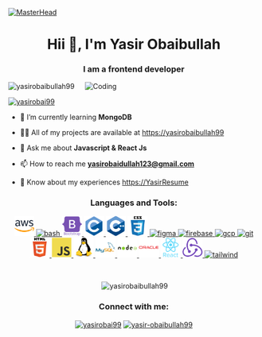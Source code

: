 [![MasterHead](https://qph.fs.quoracdn.net/main-qimg-fa7b4bdc3b2f73e749e5c2c646d4ae13)](https://yasirobaibullah99.io)

<h1 align="center">Hii 👋, I'm Yasir Obaibullah</h1>
<h3 align="center">I am a frontend developer</h3>
<img align="right" alt="Coding" width="350" src="https://i.pinimg.com/originals/02/74/20/0274207612d515f49012c87803a9e631.gif">

<p align="left"> <img src="https://komarev.com/ghpvc/?username=yasirobaibullah99&label=Profile%20views&color=0e75b6&style=flat" alt="yasirobaibullah99" /> </p>

<p align="left"> <a href="https://twitter.com/yasirobai99" target="blank"><img src="https://img.shields.io/twitter/follow/yasirobai99?logo=twitter&style=for-the-badge" alt="yasirobai99" /></a> </p>

- 🌱 I’m currently learning **MongoDB**

- 👨‍💻 All of my projects are available at [https://yasirobaibullah99](https://yasirobaibullah99.github.io/PortfolioWebsite)

- 💬 Ask me about **Javascript & React Js**

- 📫 How to reach me **yasirobaidullah123@gmail.com**

- 📄 Know about my experiences [https://YasirResume](https://drive.google.com/file/d/1gRWSKUkQVz2HQemQbP-FTrJgq6IasTZ2/view?usp=sharing)


<h3 align="center">Languages and Tools:</h3>
<p align="center"> <a href="https://aws.amazon.com" target="_blank" rel="noreferrer"> <img src="https://raw.githubusercontent.com/devicons/devicon/master/icons/amazonwebservices/amazonwebservices-original-wordmark.svg" alt="aws" width="40" height="40"/> </a> <a href="https://www.gnu.org/software/bash/" target="_blank" rel="noreferrer"> <img src="https://www.vectorlogo.zone/logos/gnu_bash/gnu_bash-icon.svg" alt="bash" width="40" height="40"/> </a> <a href="https://getbootstrap.com" target="_blank" rel="noreferrer"> <img src="https://raw.githubusercontent.com/devicons/devicon/master/icons/bootstrap/bootstrap-plain-wordmark.svg" alt="bootstrap" width="40" height="40"/> </a> <a href="https://www.cprogramming.com/" target="_blank" rel="noreferrer"> <img src="https://raw.githubusercontent.com/devicons/devicon/master/icons/c/c-original.svg" alt="c" width="40" height="40"/> </a> <a href="https://www.w3schools.com/cpp/" target="_blank" rel="noreferrer"> <img src="https://raw.githubusercontent.com/devicons/devicon/master/icons/cplusplus/cplusplus-original.svg" alt="cplusplus" width="40" height="40"/> </a> <a href="https://www.w3schools.com/css/" target="_blank" rel="noreferrer"> <img src="https://raw.githubusercontent.com/devicons/devicon/master/icons/css3/css3-original-wordmark.svg" alt="css3" width="40" height="40"/> </a> <a href="https://www.figma.com/" target="_blank" rel="noreferrer"> <img src="https://www.vectorlogo.zone/logos/figma/figma-icon.svg" alt="figma" width="40" height="40"/> </a> <a href="https://firebase.google.com/" target="_blank" rel="noreferrer"> <img src="https://www.vectorlogo.zone/logos/firebase/firebase-icon.svg" alt="firebase" width="40" height="40"/> </a> <a href="https://cloud.google.com" target="_blank" rel="noreferrer"> <img src="https://www.vectorlogo.zone/logos/google_cloud/google_cloud-icon.svg" alt="gcp" width="40" height="40"/> </a> <a href="https://git-scm.com/" target="_blank" rel="noreferrer"> <img src="https://www.vectorlogo.zone/logos/git-scm/git-scm-icon.svg" alt="git" width="40" height="40"/> </a> <a href="https://www.w3.org/html/" target="_blank" rel="noreferrer"> <img src="https://raw.githubusercontent.com/devicons/devicon/master/icons/html5/html5-original-wordmark.svg" alt="html5" width="40" height="40"/> </a> <a href="https://developer.mozilla.org/en-US/docs/Web/JavaScript" target="_blank" rel="noreferrer"> <img src="https://raw.githubusercontent.com/devicons/devicon/master/icons/javascript/javascript-original.svg" alt="javascript" width="40" height="40"/> </a> <a href="https://www.linux.org/" target="_blank" rel="noreferrer"> <img src="https://raw.githubusercontent.com/devicons/devicon/master/icons/linux/linux-original.svg" alt="linux" width="40" height="40"/> </a> <a href="https://www.mysql.com/" target="_blank" rel="noreferrer"> <img src="https://raw.githubusercontent.com/devicons/devicon/master/icons/mysql/mysql-original-wordmark.svg" alt="mysql" width="40" height="40"/> </a> <a href="https://nodejs.org" target="_blank" rel="noreferrer"> <img src="https://raw.githubusercontent.com/devicons/devicon/master/icons/nodejs/nodejs-original-wordmark.svg" alt="nodejs" width="40" height="40"/> </a> <a href="https://www.oracle.com/" target="_blank" rel="noreferrer"> <img src="https://raw.githubusercontent.com/devicons/devicon/master/icons/oracle/oracle-original.svg" alt="oracle" width="40" height="40"/> </a> <a href="https://reactjs.org/" target="_blank" rel="noreferrer"> <img src="https://raw.githubusercontent.com/devicons/devicon/master/icons/react/react-original-wordmark.svg" alt="react" width="40" height="40"/> </a> <a href="https://redux.js.org" target="_blank" rel="noreferrer"> <img src="https://raw.githubusercontent.com/devicons/devicon/master/icons/redux/redux-original.svg" alt="redux" width="40" height="40"/> </a> <a href="https://tailwindcss.com/" target="_blank" rel="noreferrer"> <img src="https://www.vectorlogo.zone/logos/tailwindcss/tailwindcss-icon.svg" alt="tailwind" width="40" height="40"/> </a> </p>
<br>
<!-- <p><img align="left" src="https://github-readme-stats.vercel.app/api/top-langs?username=yasirobaibullah99&show_icons=true&locale=en&layout=compact" alt="yasirobaibullah99" /></p> -->

 
<p align="center">&nbsp;<img align="center" src="https://github-readme-stats.vercel.app/api?username=yasirobaibullah99&show_icons=true&locale=en" alt="yasirobaibullah99" /></p>

<!-- <p><img align="center" src="https://github-readme-streak-stats.herokuapp.com/?user=yasirobaibullah99&" alt="yasirobaibullah99" /></p> -->

<h3 align="center">Connect with me:</h3>
<p align="center">
<a href="https://twitter.com/yasirobai99" target="blank"><img align="center" src="https://raw.githubusercontent.com/rahuldkjain/github-profile-readme-generator/master/src/images/icons/Social/twitter.svg" alt="yasirobai99" height="30" width="40" /></a>
<a href="https://linkedin.com/in/yasir-obaibullah99" target="blank"><img align="center" src="https://raw.githubusercontent.com/rahuldkjain/github-profile-readme-generator/master/src/images/icons/Social/linked-in-alt.svg" alt="yasir-obaibullah99" height="30" width="40" /></a>
<!-- <a href="https://www.codechef.com/users/yasir99" target="blank"><img align="center" src="https://cdn.jsdelivr.net/npm/simple-icons@3.1.0/icons/codechef.svg" alt="yasir99" height="30" width="40" /></a> -->
</p>
